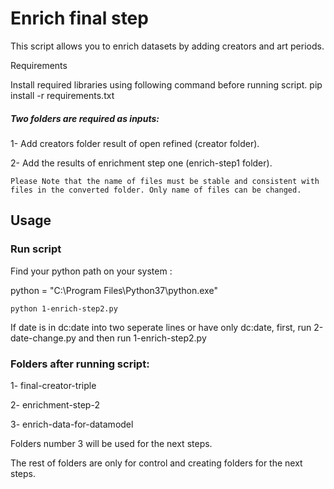 # Enrich final step
This script allows you to enrich datasets by adding creators and art periods.

Requirements

Install required libraries using following command before running script. pip install -r requirements.txt

##### Two folders are required as inputs:
1- Add creators folder result of open refined (creator folder).

2- Add the results of enrichment step one (enrich-step1 folder).

`Please Note that the name of files must be stable and consistent with files in the converted folder.
Only name of files can be changed.`

## Usage

### Run script

Find your python path on your system :

python = "C:\Program Files\Python37\python.exe"

`python 1-enrich-step2.py`

If date is in dc:date into two seperate lines or have only dc:date, first, run 2-date-change.py and then run  1-enrich-step2.py


### Folders after running script:

1- final-creator-triple

2- enrichment-step-2

3- enrich-data-for-datamodel

Folders number 3 will be used for the next steps.

The rest of folders are only for control and creating folders for the next steps.
